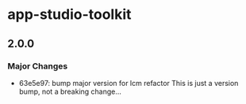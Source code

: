 # app-studio-toolkit

## 2.0.0

### Major Changes

- 63e5e97: bump major version for lcm refactor
  This is just a version bump, not a breaking change...
